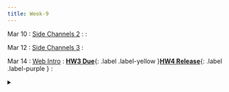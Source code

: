 ```yaml
---
title: Week-9
---
```





Mar 10
: [Side Channels 2](https://purdue.brightspace.com/d2l/le/content/1216789/viewContent/18939299/View)
  : 
  : [](#)

Mar 12
: [Side Channels 3](https://purdue.brightspace.com/d2l/le/content/1216789/viewContent/18939299/View)
  : [](#)

Mar 14
: [Web Intro](https://purdue.brightspace.com/d2l/le/content/1216789/viewContent/19012089/View)
  : [**HW3 Due**](https://purdue.brightspace.com/d2l/le/content/1216789/viewContent/18895540/View){: .label .label-yellow }[**HW4 Release**](#){: .label .label-purple }
  : <details title="recommended readings" class="my"><summary><i class="icon fas fa-book-reader "></i></summary><span class="fs-2" markdown=1>Read:[Robust defenses for cross-site request forgery](https://seclab.stanford.edu/websec/csrf/csrf.pdf) by Adam Barth, et al., and [Finding and Fixing DOM-based XSS with Static Analysis](https://blog.mozilla.org/attack-and-defense/2021/11/03/finding-and-fixing-dom-based-xss-with-static-analysis/) by Frederik Brun</span></details> 
